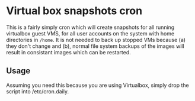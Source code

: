 # Virtual box snapshots cron

This is a fairly simply cron which will create snapshots for all running virtualbox guest VMS, for all user accounts on the system with home directories in ``/home``. It is not needed to back up stopped VMs because (a) they don't change and (b), normal file system backups of the images will result in consistant images which can be restarted.

## Usage

Assuming you need this because you are using Virtualbox, simply drop the script into /etc/cron.daily.
